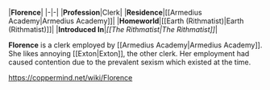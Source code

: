 |**Florence**|
|-|-|
|**Profession**|Clerk|
|**Residence**|[[Armedius Academy\|Armedius Academy]]|
|**Homeworld**|[[Earth (Rithmatist)\|Earth (Rithmatist)]]|
|**Introduced In**|*[[The Rithmatist\|The Rithmatist]]*|

**Florence** is a clerk employed by [[Armedius Academy\|Armedius Academy]].
She likes annoying [[Exton\|Exton]], the other clerk. Her employment had caused contention due to the prevalent sexism which existed at the time.



https://coppermind.net/wiki/Florence